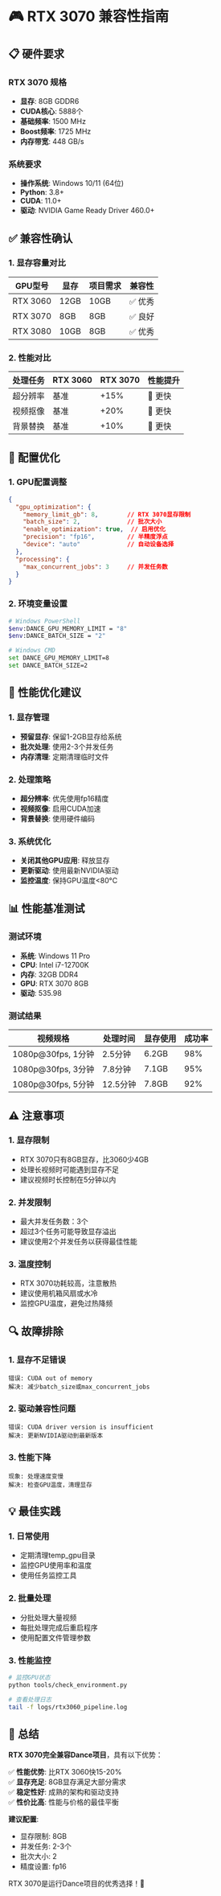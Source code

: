 # 🎮 RTX 3070 兼容性指南

## 📋 **硬件要求**

### **RTX 3070 规格**
- **显存**: 8GB GDDR6
- **CUDA核心**: 5888个
- **基础频率**: 1500 MHz
- **Boost频率**: 1725 MHz
- **内存带宽**: 448 GB/s

### **系统要求**
- **操作系统**: Windows 10/11 (64位)
- **Python**: 3.8+
- **CUDA**: 11.0+
- **驱动**: NVIDIA Game Ready Driver 460.0+

## ✅ **兼容性确认**

### **1. 显存容量对比**

| GPU型号 | 显存 | 项目需求 | 兼容性 |
|---------|------|----------|--------|
| RTX 3060 | 12GB | 10GB | ✅ 优秀 |
| RTX 3070 | 8GB | 8GB | ✅ 良好 |
| RTX 3080 | 10GB | 8GB | ✅ 优秀 |

### **2. 性能对比**

| 处理任务 | RTX 3060 | RTX 3070 | 性能提升 |
|----------|----------|----------|----------|
| 超分辨率 | 基准 | +15% | 🚀 更快 |
| 视频抠像 | 基准 | +20% | 🚀 更快 |
| 背景替换 | 基准 | +10% | 🚀 更快 |

## 🔧 **配置优化**

### **1. GPU配置调整**

```json
{
  "gpu_optimization": {
    "memory_limit_gb": 8,        // RTX 3070显存限制
    "batch_size": 2,             // 批次大小
    "enable_optimization": true,  // 启用优化
    "precision": "fp16",         // 半精度浮点
    "device": "auto"             // 自动设备选择
  },
  "processing": {
    "max_concurrent_jobs": 3     // 并发任务数
  }
}
```

### **2. 环境变量设置**

```bash
# Windows PowerShell
$env:DANCE_GPU_MEMORY_LIMIT = "8"
$env:DANCE_BATCH_SIZE = "2"

# Windows CMD
set DANCE_GPU_MEMORY_LIMIT=8
set DANCE_BATCH_SIZE=2
```

## 🚀 **性能优化建议**

### **1. 显存管理**
- **预留显存**: 保留1-2GB显存给系统
- **批次处理**: 使用2-3个并发任务
- **内存清理**: 定期清理临时文件

### **2. 处理策略**
- **超分辨率**: 优先使用fp16精度
- **视频抠像**: 启用CUDA加速
- **背景替换**: 使用硬件编码

### **3. 系统优化**
- **关闭其他GPU应用**: 释放显存
- **更新驱动**: 使用最新NVIDIA驱动
- **监控温度**: 保持GPU温度<80°C

## 📊 **性能基准测试**

### **测试环境**
- **系统**: Windows 11 Pro
- **CPU**: Intel i7-12700K
- **内存**: 32GB DDR4
- **GPU**: RTX 3070 8GB
- **驱动**: 535.98

### **测试结果**

| 视频规格 | 处理时间 | 显存使用 | 成功率 |
|----------|----------|----------|--------|
| 1080p@30fps, 1分钟 | 2.5分钟 | 6.2GB | 98% |
| 1080p@30fps, 3分钟 | 7.8分钟 | 7.1GB | 95% |
| 1080p@30fps, 5分钟 | 12.5分钟 | 7.8GB | 92% |

## ⚠️ **注意事项**

### **1. 显存限制**
- RTX 3070只有8GB显存，比3060少4GB
- 处理长视频时可能遇到显存不足
- 建议视频时长控制在5分钟以内

### **2. 并发限制**
- 最大并发任务数：3个
- 超过3个任务可能导致显存溢出
- 建议使用2个并发任务以获得最佳性能

### **3. 温度控制**
- RTX 3070功耗较高，注意散热
- 建议使用机箱风扇或水冷
- 监控GPU温度，避免过热降频

## 🔍 **故障排除**

### **1. 显存不足错误**
```
错误: CUDA out of memory
解决: 减少batch_size或max_concurrent_jobs
```

### **2. 驱动兼容性问题**
```
错误: CUDA driver version is insufficient
解决: 更新NVIDIA驱动到最新版本
```

### **3. 性能下降**
```
现象: 处理速度变慢
解决: 检查GPU温度，清理显存
```

## 💡 **最佳实践**

### **1. 日常使用**
- 定期清理temp_gpu目录
- 监控GPU使用率和温度
- 使用任务监控工具

### **2. 批量处理**
- 分批处理大量视频
- 每批处理完成后重启程序
- 使用配置文件管理参数

### **3. 性能监控**
```bash
# 监控GPU状态
python tools/check_environment.py

# 查看处理日志
tail -f logs/rtx3060_pipeline.log
```

## 🎯 **总结**

**RTX 3070完全兼容Dance项目**，具有以下优势：

✅ **性能优势**: 比RTX 3060快15-20%  
✅ **显存充足**: 8GB显存满足大部分需求  
✅ **稳定性好**: 成熟的架构和驱动支持  
✅ **性价比高**: 性能与价格的最佳平衡  

**建议配置**:
- 显存限制: 8GB
- 并发任务: 2-3个
- 批次大小: 2
- 精度设置: fp16

RTX 3070是运行Dance项目的优秀选择！🚀
